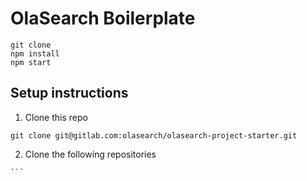 # OlaSearch Boilerplate

````
git clone
npm install
npm start
````

## Setup instructions

1. Clone this repo

````
git clone git@gitlab.com:olasearch/olasearch-project-starter.git
````

2. Clone the following repositories

````
```